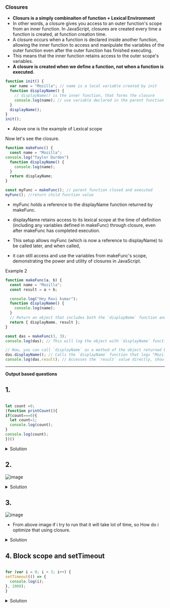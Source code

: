 ### Closures


- **Closurs is a simply combinaiton of function + Lexical Environment**
-  In other words, a closure gives you access to an outer function's scope from an inner function. In JavaScript, closures are created every time a function is created, at function creation time.
-  A closure occurs when a function is declared inside another function, allowing the inner function to access and manipulate the variables of the outer function even after the outer function has finished executing.
- This means that the inner function retains access to the outer scope's variables.
-  **A closure is created when we define a function, not when a function is executed.**

```js
function init() {
  var name = "Mozilla"; // name is a local variable created by init
  function displayName() {
    // displayName() is the inner function, that forms the closure
    console.log(name); // use variable declared in the parent function // Mozilla
  }
  displayName();
}
init();

```
- Above one is the example of Lexical scope

Now let's see the closure.

```js
function makeFunc() {
  const name = "Mozilla";
console.log("Taylor Durden")
  function displayName() {
    console.log(name);
  }
  return displayName;
}

const myFunc = makeFunc(); // parent function closed and executed
myFunc(); //return child function value
```

- myFunc holds a reference to the displayName function returned by makeFunc.
- displayName retains access to its lexical scope at the time of definition (including any variables defined in makeFunc) through closure, even after makeFunc has completed execution.

- This setup allows myFunc (which is now a reference to displayName) to be called later, and when called,
- it can still access and use the variables from makeFunc's scope, demonstrating the power and utility of closures in JavaScript.

Example 2

```js
function makeFunc(a, b) {
  const name = "Mozilla";
  const result = a + b;

  console.log("Hey Ravi kumar");
  function displayName() {
    console.log(name);
  }
  // Return an object that includes both the `displayName` function and the `result`
  return { displayName, result };
}

const das = makeFunc(3, 3);
console.log(das); // This will log the object with `displayName` function and `result` value

// Now, you can call `displayName` as a method of the object returned by `makeFunc`
das.displayName(); // Calls the `displayName` function that logs "Mozilla"
console.log(das.result); // Accesses the `result` value directly, should log 6

```
_________________________________________

**Output based questions**

## 1.

```js

let count =0;
(function printCount(){
if(count===0){
  let count=1;
  console.log(count);
}
console.log(count);
})()
```
<details>
  <summary>Solution</summary>

  
```js
let count =0;
(function printCount(){
if(count===0){
  let count=1; //by shadowing 
  console.log(count); //1
}
//outside block still count =0;
console.log(count); //0
})()

```
  
</details>

## 2.

![image](https://github.com/venkatdas/Interview_prep/assets/43024084/64e9ce1e-dda1-444b-8bf3-e1099e7bfcf0)


<details>
  <summary>Solution</summary>

```js
function createBase(num) {
  return function (innerNum) {
    console.log(innerNum + num);
  };
}

var addSix = createBase(6);
addSix(10); // returns 16
addSix(21); // returns 27

//you can create the closure to keep the value passed to cretaeBase even after the 
//inner function returned
```
</details>


## 3.

![image](https://github.com/venkatdas/Interview_prep/assets/43024084/88361a9d-836e-4c21-a980-f6d9a4e467b6)
- From above image if i try to run that it will take lot of time, so How do i optimize that using closure.

<details>
  <summary>Solution</summary>


![image](https://github.com/venkatdas/Interview_prep/assets/43024084/28bf3c7e-b843-4932-bf5f-752b867660dd)


![image](https://github.com/venkatdas/Interview_prep/assets/43024084/f2ddc714-d2ab-46b3-b660-be6f597182ed)

</details>

## 4. Block scope and setTimeout


```js

for (var i = 0; i < 3; i++) {
setTimeout(() => {
  console.log(i);
}, 1000);  
}
```

<details>
  <summary>Solution</summary>

![image](https://github.com/venkatdas/Interview_prep/assets/43024084/11577b61-9bbd-4b86-94bf-9d67abb38670)


</details>


